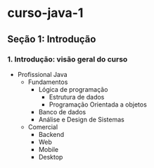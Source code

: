 # curso-java-1

## Seção 1: Introdução

### 1. Introdução: visão geral do curso

* Profissional Java
    * Fundamentos
        * Lógica de programação
            * Estrutura de dados
            * Programação Orientada a objetos
        * Banco de dados
        * Análise e Design de Sistemas
    * Comercial
        * Backend
        * Web
        * Mobile
        * Desktop


